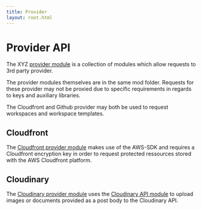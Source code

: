 ```yaml
---
title: Provider
layout: root.html
---
```


# Provider API

The XYZ [provider module](https://github.com/GEOLYTIX/xyz/blob/development/mod/provider/_provider.js) is a collection of modules which allow requests to 3rd party provider.

The provider modules themselves are in the same mod folder. Requests for these provider may not be proxied due to specific requirements in regards to keys and auxiliary libraries.

The Cloudfront and Github provider may both be used to request workspaces and workspace templates.

## Cloudfront

The [Cloudfront provider module](https://github.com/GEOLYTIX/xyz/blob/development/mod/provider/cloudflare.js) makes use of the AWS-SDK and requires a Cloudfront encryption key in order to request protected ressources stored with the AWS Cloudfront platform.

## Cloudinary

The [Cloudinary provider module](https://github.com/GEOLYTIX/xyz/blob/development/mod/provider/cloudinary.js) uses the [Cloudinary API module](https://www.npmjs.com/package/cloudinary) to upload images or documents provided as a post body to the Cloudinary API.